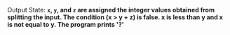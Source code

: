 Output State: **`x`, `y`, and `z` are assigned the integer values obtained from splitting the input. The condition (x > y + z) is false. x is less than y and x is not equal to y. The program prints '?'**